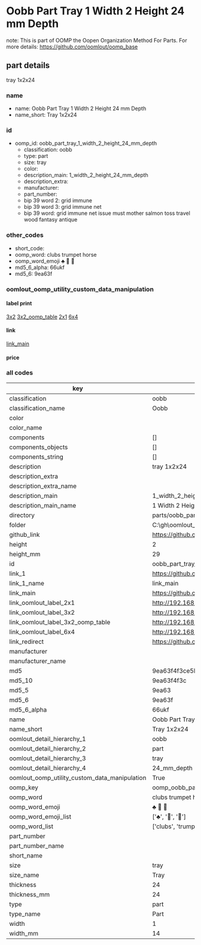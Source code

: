 # Oobb Part Tray 1 Width 2 Height 24 mm Depth  

note: This is part of OOMP the Oopen Organization Method For Parts. For more details: https://github.com/oomlout/oomp_base

##  part details
  



tray 1x2x24



### name
* name: Oobb Part Tray 1 Width 2 Height 24 mm Depth
* name_short: Tray 1x2x24 
### id
* oomp_id: oobb_part_tray_1_width_2_height_24_mm_depth
  * classification: oobb
  * type: part
  * size: tray
  * color: 
  * description_main: 1_width_2_height_24_mm_depth
  * description_extra: 
  * manufacturer: 
  * part_number: 
  * bip 39 word 2: grid immune
  * bip 39 word 3: grid immune net
  * bip 39 word: grid immune net issue must mother salmon toss travel wood fantasy antique

### other_codes
* short_code: 
* oomp_word: clubs trumpet horse
* oomp_word_emoji :clubs: :trumpet: :horse:
* md5_6_alpha: 66ukf
* md5_6: 9ea63f






### oomlout_oomp_utility_custom_data_manipulation
#### label print
[3x2](http://192.168.1.245:1112/?label=oomp%2066ukf)
[3x2_oomp_table](http://192.168.1.108:1112/?label=oomp%2066ukf)
[2x1](http://192.168.1.242:1112/?label=oomp%2066ukf)
[6x4](http://192.168.1.55:1112/?label=oomp%2066ukf)    

#### link

[link_main](https://github.com/oomlout/oomlout_oobb_version_4_generated_parts/tree/main/navigation_oomp/oobb/part/tray/1_width_2_height_24_mm_depth/part)                              

#### price







### all codes 
| key | value |  
| --- | --- |  
| classification | oobb |  
| classification_name | Oobb |  
| color |  |  
| color_name |  |  
| components | [] |  
| components_objects | [] |  
| components_string | [] |  
| description | tray 1x2x24 |  
| description_extra |  |  
| description_extra_name |  |  
| description_main | 1_width_2_height_24_mm_depth |  
| description_main_name | 1 Width 2 Height 24 mm Depth |  
| directory | parts/oobb_part_tray_1_width_2_height_24_mm_depth |  
| folder | C:\gh\oomlout_oobb_version_4_generated_parts\parts\oobb_part_tray_1_width_2_height_24_mm_depth |  
| github_link | https://github.com/oomlout/oomlout_oomp_part_src/tree/main/parts/oobb_part_tray_1_width_2_height_24_mm_depth |  
| height | 2 |  
| height_mm | 29 |  
| id | oobb_part_tray_1_width_2_height_24_mm_depth |  
| link_1 | https://github.com/oomlout/oomlout_oobb_version_4_generated_parts/tree/main/navigation_oomp/oobb/part/tray/1_width_2_height_24_mm_depth/part |  
| link_1_name | link_main |  
| link_main | https://github.com/oomlout/oomlout_oobb_version_4_generated_parts/tree/main/navigation_oomp/oobb/part/tray/1_width_2_height_24_mm_depth/part |  
| link_oomlout_label_2x1 | http://192.168.1.242:1112/?label=oomp%2066ukf |  
| link_oomlout_label_3x2 | http://192.168.1.245:1112/?label=oomp%2066ukf |  
| link_oomlout_label_3x2_oomp_table | http://192.168.1.108:1112/?label=oomp%2066ukf |  
| link_oomlout_label_6x4 | http://192.168.1.55:1112/?label=oomp%2066ukf |  
| link_redirect | https://github.com/oomlout/oomlout_oobb_version_4_generated_parts/tree/main/parts/oobb_tray_01_02_24 |  
| manufacturer |  |  
| manufacturer_name |  |  
| md5 | 9ea63f4f3ce5b7ce40c9076b295c6b33 |  
| md5_10 | 9ea63f4f3c |  
| md5_5 | 9ea63 |  
| md5_6 | 9ea63f |  
| md5_6_alpha | 66ukf |  
| name | Oobb Part Tray 1 Width 2 Height 24 mm Depth |  
| name_short | Tray 1x2x24  |  
| oomlout_detail_hierarchy_1 | oobb |  
| oomlout_detail_hierarchy_2 | part |  
| oomlout_detail_hierarchy_3 | tray |  
| oomlout_detail_hierarchy_4 | 24_mm_depth |  
| oomlout_oomp_utility_custom_data_manipulation | True |  
| oomp_key | oomp_oobb_part_tray_1_width_2_height_24_mm_depth |  
| oomp_word | clubs trumpet horse |  
| oomp_word_emoji | :clubs: :trumpet: :horse: |  
| oomp_word_emoji_list | [':clubs:', ':trumpet:', ':horse:'] |  
| oomp_word_list | ['clubs', 'trumpet', 'horse'] |  
| part_number |  |  
| part_number_name |  |  
| short_name |  |  
| size | tray |  
| size_name | Tray |  
| thickness | 24 |  
| thickness_mm | 24 |  
| type | part |  
| type_name | Part |  
| width | 1 |  
| width_mm | 14 |  
